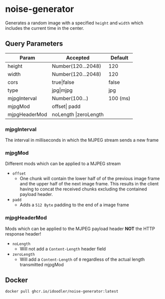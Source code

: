 # noise-generator

Generates a random image with a specified `height` and `width` which includes the current time in the center.

## Query Parameters
| Param         | Accepted              | Default  |
|---------------|-----------------------|----------|
| height        | Number(120...2048)    | 120      |
| width         | Number(120...2048)    | 120      |
| cors          | true\|false           | false    |
| type          | jpg\|mjpg             | jpg      |
| mjpgInterval  | Number(100...)        | 100 (ms) |
| mjpgMod       | offset\| padd         |          |
| mjpgHeaderMod | noLength \|zeroLength |          |

### mjpgInterval
The interval in milliseconds in which the MJPEG stream sends a new frame

### mjpgMod
Different mods which can be applied to a MJPEG stream
- `offset`
  - One chunk will contain the lower half of of the previous image frame and the upper half of the next image frame. This results in the client having to concat the received chunks excluding the contained payload header.
- `padd`
  - Adds a `512 Byte` padding to the end of a image frame

### mjpgHeaderMod
Mods which can be applied to the MJPEG payload header **NOT** the HTTP response header!
- `noLength`
  - Will not add a `Content-Length` header field
- `zeroLength`
  - Will add a `Content-Length` of `0` regardless of the actual length transmitted
mjpgMod
## Docker
`docker pull ghcr.io/idoodler/noise-generator:latest`

